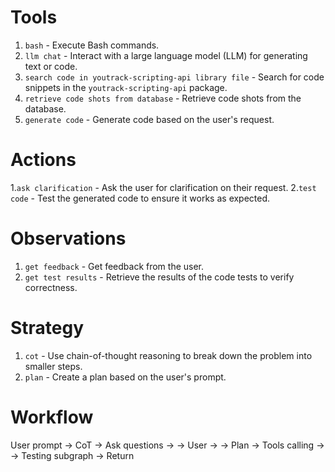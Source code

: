 # Tools
1. `bash` - Execute Bash commands.
2. `llm chat` - Interact with a large language model (LLM) for generating text or code.
3. `search code in youtrack-scripting-api library file` - Search for code snippets in the `youtrack-scripting-api` package.
4. `retrieve code shots from database` - Retrieve code shots from the database.
5. `generate code` - Generate code based on the user's request.

# Actions
1.`ask clarification` - Ask the user for clarification on their request.
2.`test code` - Test the generated code to ensure it works as expected.

# Observations
1. `get feedback` - Get feedback from the user.
2. `get test results` - Retrieve the results of the code tests to verify correctness.

# Strategy
1. `cot` - Use chain-of-thought reasoning to break down the problem into smaller steps.
2. `plan` - Create a plan based on the user's prompt.

# Workflow
User prompt -> CoT -> Ask questions ->
                                -> User -> 
                                        -> Plan -> Tools calling -> 
                                                        -> Testing subgraph -> Return